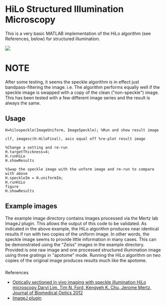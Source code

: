 # HiLo Structured Illumination Microscopy

This is a very basic MATLAB implementation of the HiLo algorithm (see References, below) for structured illumination. 

<img src="https://github.com/raacampbell/HiLo_SIM/blob/master/example_images/before-after-zeiss.jpg" />

# NOTE
After some testing, it seems the speckle algorithm is in effect just bandpass-filtering the image. 
i.e. The algorithm performs equally well if the speckle image is swapped with a copy of the clean ("non-speckle") image. 
This has been tested with a few different image series and the result is always the same. 


## Usage
```
H=hilospeckle(ImageUniform, ImageSpeckle); %Run and show result image

clf, imagesc(H.HiloFinal), axis equal off %re-plot result image

%Change a setting and re-run
H.targetThickness=4; 
H.runHiLo
H.showResults

%Swap the speckle image with the unform image and re-run to compare with above
H.speckleIm = H.uniformIm;
H.runHiLo
figure
H.showResults
```

## Example images
The example image directory contains images processed via the Mertz lab ImageJ plugin. 
This allows the output of this code to be validated. 
As indicated in the above example, the HiLo algorithm produces near identical results if run with two copies of the uniform image. 
In other words, the speckle image seems to provide little information in many cases. 
This can be demonstrated using the "Zeiss" images in the example directory. 
Provided is one raw image and one processed structured illumination image using three gratings in "apotome" mode. 
Running the HiLo algorithm on two copies of the original image produces results much like the apotome. 

###
References
* [Optically sectioned in vivo imaging with speckle illumination HiLo microscopy
Daryl Lim, Tim N. Ford, Kengyeh K. Chu, Jerome Mertz, Journal of Biomedical Optics
2012](https://www.spiedigitallibrary.org/journals/Journal-of-Biomedical-Optics/volume-16/issue-1/016014/Optically-sectioned-in-vivo-imaging-with-speckle-illumination-HiLo-microscopy/10.1117/1.3528656.full)
* [ImageJ plugin](http://biomicroscopy.bu.edu/resources/4)
